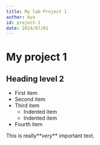 ```yaml
---
title: My lab Project 1
author: Aya
id: project-1
date: 2024/07/01
---
```


# My project 1

## Heading level 2

- First item
- Second item
- Third item
  - Indented item
  - Indented item
- Fourth item

This is really**_very_** important text.
